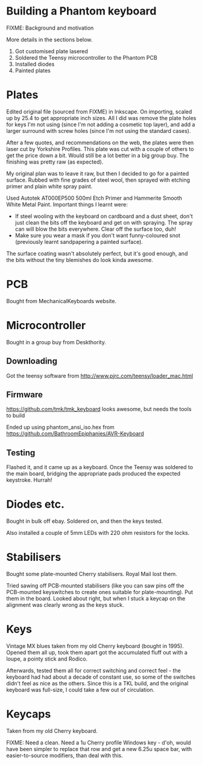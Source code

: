 Building a Phantom keyboard
===========================

FIXME: Background and motivation

More details in the sections below.

1. Got customised plate lasered
2. Soldered the Teensy microcontroller to the Phantom PCB
3. Installed diodes
4. Painted plates

Plates
======

Edited original file (sourced from FIXME) in Inkscape. On importing,
scaled up by 25.4 to get appropriate inch sizes. All I did was remove
the plate holes for keys I'm not using (since I'm not adding a
cosmetic top layer), and add a larger surround with screw holes (since
I'm not using the standard cases).

After a few quotes, and recommendations on the web, the plates were
then laser cut by Yorkshire Profiles. This plate was cut with a couple
of others to get the price down a bit. Would still be a lot better in
a big group buy. The finishing was pretty raw (as expected).

My original plan was to leave it raw, but then I decided to go for a
painted surface. Rubbed with fine grades of steel wool, then sprayed
with etching primer and plain white spray paint.

Used Autotek AT000EP500 500ml Etch Primer and Hammerite Smooth White
Metal Paint. Important things I learnt were:

 * If steel wooling with the keyboard on cardboard and a dust sheet,
   don't just clean the bits off the keyboard and get on with
   spraying. The spray can will blow the bits everywhere. Clear off
   the surface too, duh!
 * Make sure you wear a mask if you don't want funny-coloured snot
   (previously learnt sandpapering a painted surface).

The surface coating wasn't absolutely perfect, but it's good enough,
and the bits without the tiny blemishes do look kinda awesome.

PCB
===

Bought from MechanicalKeyboards website.

Microcontroller
===============

Bought in a group buy from Deskthority.

Downloading
-----------

Got the teensy software from
http://www.pjrc.com/teensy/loader_mac.html

Firmware
--------

https://github.com/tmk/tmk_keyboard looks awesome, but needs the tools
to build

Ended up using phantom_ansi_iso.hex from
https://github.com/BathroomEpiphanies/AVR-Keyboard

Testing
-------

Flashed it, and it came up as a keyboard. Once the Teensy was soldered
to the main board, bridging the appropriate pads produced the expected
keystroke. Hurrah!

Diodes etc.
===========

Bought in bulk off ebay. Soldered on, and then the keys tested.

Also installed a couple of 5mm LEDs with 220 ohm resistors for the
locks.

Stabilisers
===========

Bought some plate-mounted Cherry stabilisers. Royal Mail lost them.

Tried sawing off PCB-mounted stabilisers (like you can saw pins off
the PCB-mounted keyswitches to create ones suitable for
plate-mounting). Put them in the board. Looked about right, but when I
stuck a keycap on the alignment was clearly wrong as the keys stuck.

Keys
====

Vintage MX blues taken from my old Cherry keyboard (bought in
1995). Opened them all up, took them apart got the accumulated fluff
out with a loupe, a pointy stick and Rodico.

Afterwards, tested them all for correct switching and correct feel -
the keyboard had had about a decade of constant use, so some of the
switches didn't feel as nice as the others. Since this is a TKL build,
and the original keyboard was full-size, I could take a few out of
circulation.

Keycaps
=======

Taken from my old Cherry keyboard.

FIXME: Need a clean. Need a 1u Cherry profile Windows key - d'oh,
would have been simpler to replace that row and get a new 6.25u space
bar, with easier-to-source modifiers, than deal with this.
